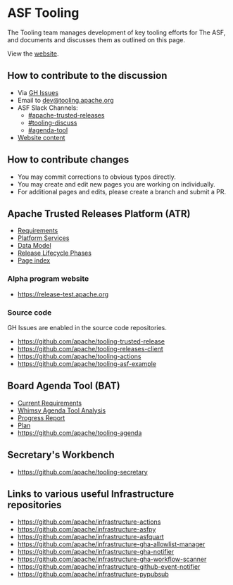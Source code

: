 # ASF Tooling

The Tooling team manages development of key tooling efforts for The ASF, and documents and discusses them as outlined on this page.

View the [website](https://tooling.apache.org/).

## How to contribute to the discussion

- Via [GH Issues](https://github.com/apache/tooling-docs/issues)
- Email to dev@tooling.apache.org
- ASF Slack Channels:
  - [#apache-trusted-releases](https://the-asf.slack.com/archives/C049WADAAQG)
  - [#tooling-discuss](https://the-asf.slack.com/archives/C086X8CKEMB)
  - [#agenda-tool](https://the-asf.slack.com/archives/C0209DTD3ST)
- [Website content](https://github.com/apache/tooling-docs/tree/main/content/pages)

## How to contribute changes

- You may commit corrections to obvious typos directly.
- You may create and edit new pages you are working on individually.
- For additional pages and edits, please create a branch and submit a PR.

## Apache Trusted Releases Platform (ATR)

- [Requirements](apache-trusted-release/requirements.md)
- [Platform Services](apache-trusted-release/platform.md)
- [Data Model](apache-trusted-release/data-model.md)
- [Release Lifecycle Phases](apache-trusted-release/lifecycle.md)
- [Page index](apache-trusted-release)

### Alpha program website

- https://release-test.apache.org

### Source code

GH Issues are enabled in the source code repositories.

- https://github.com/apache/tooling-trusted-release
- https://github.com/apache/tooling-releases-client
- https://github.com/apache/tooling-actions
- https://github.com/apache/tooling-asf-example

## Board Agenda Tool (BAT)

- [Current Requirements](https://github.com/apache/tooling-agenda/blob/master/REQUIREMENTS.md)
- [Whimsy Agenda Tool Analysis](board-agenda-tool/whimsy.md)
- [Progress Report](board-agenda-tool/progress.md)
- [Plan](board-agenda-tool/plan.md)
- https://github.com/apache/tooling-agenda

## Secretary's Workbench

- https://github.com/apache/tooling-secretary

## Links to various useful Infrastructure repositories

- https://github.com/apache/infrastructure-actions
- https://github.com/apache/infrastructure-asfpy
- https://github.com/apache/infrastructure-asfquart
- https://github.com/apache/infrastructure-gha-allowlist-manager
- https://github.com/apache/infrastructure-gha-notifier
- https://github.com/apache/infrastructure-gha-workflow-scanner
- https://github.com/apache/infrastructure-github-event-notifier
- https://github.com/apache/infrastructure-pypubsub
